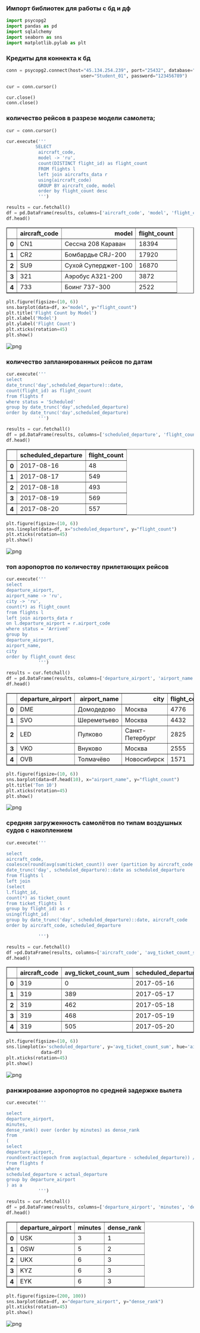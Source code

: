 ### Импорт библиотек для работы с бд и дф


```python
import psycopg2
import pandas as pd
import sqlalchemy
import seaborn as sns
import matplotlib.pylab as plt
```

### Кредиты для коннекта к бд


```python
conn = psycopg2.connect(host="45.134.254.239", port="25432", database="demo", 
                            user="Student_01", password="123456789")
```


```python
cur = conn.cursor()
```


```python
cur.close()
conn.close()
```

### количество рейсов в разрезе модели самолета;


```python
cur = conn.cursor()

cur.execute('''
           SELECT 
            aircraft_code,
            model -> 'ru',
            count(DISTINCT flight_id) as flight_count
            FROM flights l
            left join aircrafts_data r 
            using(aircraft_code)
            GROUP BY aircraft_code, model
            order by flight_count desc
            ''')

results = cur.fetchall()
df = pd.DataFrame(results, columns=['aircraft_code', 'model', 'flight_count'])
df.head()
```




<div>
<style scoped>
    .dataframe tbody tr th:only-of-type {
        vertical-align: middle;
    }

    .dataframe tbody tr th {
        vertical-align: top;
    }

    .dataframe thead th {
        text-align: right;
    }
</style>
<table border="1" class="dataframe">
  <thead>
    <tr style="text-align: right;">
      <th></th>
      <th>aircraft_code</th>
      <th>model</th>
      <th>flight_count</th>
    </tr>
  </thead>
  <tbody>
    <tr>
      <th>0</th>
      <td>CN1</td>
      <td>Сессна 208 Караван</td>
      <td>18394</td>
    </tr>
    <tr>
      <th>1</th>
      <td>CR2</td>
      <td>Бомбардье CRJ-200</td>
      <td>17920</td>
    </tr>
    <tr>
      <th>2</th>
      <td>SU9</td>
      <td>Сухой Суперджет-100</td>
      <td>16870</td>
    </tr>
    <tr>
      <th>3</th>
      <td>321</td>
      <td>Аэробус A321-200</td>
      <td>3872</td>
    </tr>
    <tr>
      <th>4</th>
      <td>733</td>
      <td>Боинг 737-300</td>
      <td>2522</td>
    </tr>
  </tbody>
</table>
</div>




```python
plt.figure(figsize=(10, 6))
sns.barplot(data=df, x="model", y="flight_count")
plt.title('Flight Count by Model')
plt.xlabel('Model')
plt.ylabel('Flight Count')
plt.xticks(rotation=45)
plt.show()
```


    
![png](output_8_0.png)
    


### количество запланированных рейсов по датам


```python
cur.execute('''
select 
date_trunc('day',scheduled_departure)::date,
count(flight_id) as flight_count
from flights f 
where status = 'Scheduled'
group by date_trunc('day',scheduled_departure)
order by date_trunc('day',scheduled_departure)
            ''')

results = cur.fetchall()
df = pd.DataFrame(results, columns=['scheduled_departure', 'flight_count'])
df.head()
```




<div>
<style scoped>
    .dataframe tbody tr th:only-of-type {
        vertical-align: middle;
    }

    .dataframe tbody tr th {
        vertical-align: top;
    }

    .dataframe thead th {
        text-align: right;
    }
</style>
<table border="1" class="dataframe">
  <thead>
    <tr style="text-align: right;">
      <th></th>
      <th>scheduled_departure</th>
      <th>flight_count</th>
    </tr>
  </thead>
  <tbody>
    <tr>
      <th>0</th>
      <td>2017-08-16</td>
      <td>48</td>
    </tr>
    <tr>
      <th>1</th>
      <td>2017-08-17</td>
      <td>549</td>
    </tr>
    <tr>
      <th>2</th>
      <td>2017-08-18</td>
      <td>493</td>
    </tr>
    <tr>
      <th>3</th>
      <td>2017-08-19</td>
      <td>569</td>
    </tr>
    <tr>
      <th>4</th>
      <td>2017-08-20</td>
      <td>557</td>
    </tr>
  </tbody>
</table>
</div>




```python
plt.figure(figsize=(10, 6))
sns.lineplot(data=df, x="scheduled_departure", y="flight_count")
plt.xticks(rotation=45)
plt.show()
```


    
![png](output_11_0.png)
    


### топ аэропортов по количеству прилетающих рейсов


```python
cur.execute('''
select 
departure_airport,
airport_name -> 'ru',
city -> 'ru',
count(*) as flight_count
from flights l
left join airports_data r 
on l.departure_airport = r.airport_code 
where status = 'Arrived'
group by 
departure_airport,
airport_name,
city
order by flight_count desc 
            ''')

results = cur.fetchall()
df = pd.DataFrame(results, columns=['departure_airport', 'airport_name', 'city', 'flight_count'])
df.head()
```




<div>
<style scoped>
    .dataframe tbody tr th:only-of-type {
        vertical-align: middle;
    }

    .dataframe tbody tr th {
        vertical-align: top;
    }

    .dataframe thead th {
        text-align: right;
    }
</style>
<table border="1" class="dataframe">
  <thead>
    <tr style="text-align: right;">
      <th></th>
      <th>departure_airport</th>
      <th>airport_name</th>
      <th>city</th>
      <th>flight_count</th>
    </tr>
  </thead>
  <tbody>
    <tr>
      <th>0</th>
      <td>DME</td>
      <td>Домодедово</td>
      <td>Москва</td>
      <td>4776</td>
    </tr>
    <tr>
      <th>1</th>
      <td>SVO</td>
      <td>Шереметьево</td>
      <td>Москва</td>
      <td>4432</td>
    </tr>
    <tr>
      <th>2</th>
      <td>LED</td>
      <td>Пулково</td>
      <td>Санкт-Петербург</td>
      <td>2825</td>
    </tr>
    <tr>
      <th>3</th>
      <td>VKO</td>
      <td>Внуково</td>
      <td>Москва</td>
      <td>2555</td>
    </tr>
    <tr>
      <th>4</th>
      <td>OVB</td>
      <td>Толмачёво</td>
      <td>Новосибирск</td>
      <td>1571</td>
    </tr>
  </tbody>
</table>
</div>




```python
plt.figure(figsize=(10, 6))
sns.barplot(data=df.head(10), x="airport_name", y="flight_count")
plt.title('Топ 10')
plt.xticks(rotation=45)
plt.show()
```


    
![png](output_14_0.png)
    


### средняя загруженность самолётов по типам воздушных судов  с накоплением


```python
cur.execute('''

select 
aircraft_code,
coalesce(round(avg(sum(ticket_count)) over (partition by aircraft_code order by date_trunc('day', scheduled_departure)::date )), 0) as avg_ticket_count_sum,
date_trunc('day', scheduled_departure)::date as scheduled_departure
from flights l
left join 
(select 
l.flight_id,
count(*) as ticket_count
from ticket_flights l
group by flight_id) as r
using(flight_id)
group by date_trunc('day', scheduled_departure)::date, aircraft_code
order by aircraft_code, scheduled_departure

            ''')

results = cur.fetchall()
df =pd.DataFrame(results, columns=['aircraft_code', 'avg_ticket_count_sum', 'scheduled_departure'])
df.head()
```




<div>
<style scoped>
    .dataframe tbody tr th:only-of-type {
        vertical-align: middle;
    }

    .dataframe tbody tr th {
        vertical-align: top;
    }

    .dataframe thead th {
        text-align: right;
    }
</style>
<table border="1" class="dataframe">
  <thead>
    <tr style="text-align: right;">
      <th></th>
      <th>aircraft_code</th>
      <th>avg_ticket_count_sum</th>
      <th>scheduled_departure</th>
    </tr>
  </thead>
  <tbody>
    <tr>
      <th>0</th>
      <td>319</td>
      <td>0</td>
      <td>2017-05-16</td>
    </tr>
    <tr>
      <th>1</th>
      <td>319</td>
      <td>389</td>
      <td>2017-05-17</td>
    </tr>
    <tr>
      <th>2</th>
      <td>319</td>
      <td>462</td>
      <td>2017-05-18</td>
    </tr>
    <tr>
      <th>3</th>
      <td>319</td>
      <td>468</td>
      <td>2017-05-19</td>
    </tr>
    <tr>
      <th>4</th>
      <td>319</td>
      <td>505</td>
      <td>2017-05-20</td>
    </tr>
  </tbody>
</table>
</div>




```python
plt.figure(figsize=(10, 6))
sns.lineplot(x='scheduled_departure', y='avg_ticket_count_sum', hue='aircraft_code', 
             data=df)
plt.xticks(rotation=45)
plt.show()
```


    
![png](output_17_0.png)
    


### ранжирование аэропортов по средней задержке вылета


```python
cur.execute('''

select 
departure_airport,
minutes,
dense_rank() over (order by minutes) as dense_rank
from 
(
select 
departure_airport,
round(extract(epoch from avg(actual_departure - scheduled_departure)) / 60) as minutes
from flights f 
where 
scheduled_departure < actual_departure
group by departure_airport
) as a
            ''')

results = cur.fetchall()
df = pd.DataFrame(results, columns=['departure_airport', 'minutes', 'dense_rank'])
df.head()
```




<div>
<style scoped>
    .dataframe tbody tr th:only-of-type {
        vertical-align: middle;
    }

    .dataframe tbody tr th {
        vertical-align: top;
    }

    .dataframe thead th {
        text-align: right;
    }
</style>
<table border="1" class="dataframe">
  <thead>
    <tr style="text-align: right;">
      <th></th>
      <th>departure_airport</th>
      <th>minutes</th>
      <th>dense_rank</th>
    </tr>
  </thead>
  <tbody>
    <tr>
      <th>0</th>
      <td>USK</td>
      <td>3</td>
      <td>1</td>
    </tr>
    <tr>
      <th>1</th>
      <td>OSW</td>
      <td>5</td>
      <td>2</td>
    </tr>
    <tr>
      <th>2</th>
      <td>UKX</td>
      <td>6</td>
      <td>3</td>
    </tr>
    <tr>
      <th>3</th>
      <td>KYZ</td>
      <td>6</td>
      <td>3</td>
    </tr>
    <tr>
      <th>4</th>
      <td>EYK</td>
      <td>6</td>
      <td>3</td>
    </tr>
  </tbody>
</table>
</div>




```python
plt.figure(figsize=(200, 100))
sns.barplot(data=df, x="departure_airport", y="dense_rank")
plt.xticks(rotation=45)
plt.show()
```


    
![png](output_20_0.png)
    

